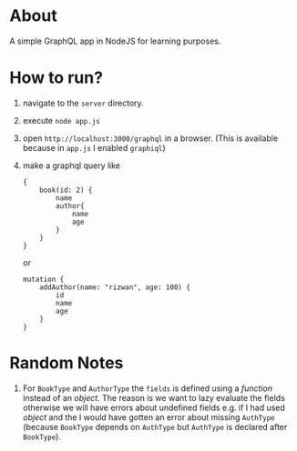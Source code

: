 # About
A simple GraphQL app in NodeJS for learning purposes.

# How to run?
1. navigate to the `server` directory.
2. execute `node app.js`
3. open `http://localhost:3000/graphql` in a browser. (This is available because in `app.js` I enabled `graphiql`)
4. make a graphql query like 
    ```
    {
        book(id: 2) {
            name
            author{
                name
                age
            }
        }
    }
    ```
    
    or

    ```
    mutation {
        addAuthor(name: "rizwan", age: 100) {
            id
            name
            age
        }
    }
    ```

# Random Notes
1. For `BookType` and `AuthorType` the `fields` is defined using a *function* instead of an *object*. The reason is we want to lazy evaluate the fields otherwise we will have errors about undefined fields e.g. if I had used *object* and the I would have gotten an error about missing `AuthType` (because `BookType` depends on `AuthType` but `AuthType` is declared after `BookType`).

